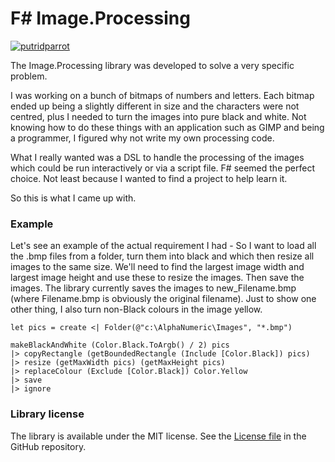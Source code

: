 # F# Image.Processing

[![putridparrot](https://circleci.com/gh/putridparrot/Image.Processing.svg?style=shield)](https://circleci.com/gh/circleci/circleci-docs)

The Image.Processing library was developed to solve a very specific problem. 

I was working on a bunch of bitmaps of numbers and letters. Each bitmap ended up being a slightly different in size and the characters were not centred, plus I needed to turn the images into pure black and white. Not knowing how to do these things with an application such as GIMP and being a programmer, I figured why not write my own processing code.

What I really wanted was a DSL to handle the processing of the images which could be run interactively or via a script file. F# seemed the perfect choice. Not least because I wanted to find a project to help learn it. 

So this is what I came up with. 

### Example

Let's see an example of the actual requirement I had - So I want to load all the .bmp files from a folder, turn them into black and which then resize all images to the same size. We'll need to find the largest image width and largest image height and use these to resize the images. Then save the images. The library currently saves the images to new_Filename.bmp (where Filename.bmp is obviously the original filename). Just to show one other thing, I also turn non-Black colours in the image yellow.

```
let pics = create <| Folder(@"c:\AlphaNumeric\Images", "*.bmp")

makeBlackAndWhite (Color.Black.ToArgb() / 2) pics
|> copyRectangle (getBoundedRectangle (Include [Color.Black]) pics)
|> resize (getMaxWidth pics) (getMaxHeight pics)
|> replaceColour (Exclude [Color.Black]) Color.Yellow
|> save
|> ignore
```


### Library license

The library is available under the MIT license. See the [License file][1] in the GitHub repository.

  [1]: https://github.com/putridparrot/Image.Processing/blob/master/LICENSE


